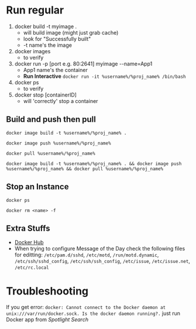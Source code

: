 # Run regular

1. docker build -t myimage .
	- will build image (might just grab cache)
	- look for "Successfully built"
	- -t name's the image
2. docker images
	- to verify
3. docker run -p [port e.g. 80:2641] myimage --name=App1
	- App1 name's the container
	- **Run Interactive** `docker run -it %username%/%proj_name% /bin/bash`
4. docker ps
	- to verify
5. docker stop [containerID]
	- will 'correctly' stop a container

## Build and push then pull

`docker image build -t %username%/%proj_name% .`

`docker image push %username%/%proj_name%`

`docker pull %username%/%proj_name%`

`docker image build -t %username%/%proj_name% . && docker image push %username%/%proj_name% && docker pull %username%/%proj_name%`

## Stop an Instance

`docker ps`

`docker rm <name> -f`

## Extra Stuffs

- [Docker Hub](https://hub.docker.com/r/tiangolo/uwsgi-nginx/)
- When trying to configure Message of the Day check the following files for editting: `/etc/pam.d/sshd`, `/etc/motd`, `/run/motd.dynamic`, `/etc/ssh/sshd_config`, `/etc/ssh/ssh_config`, `/etc/issue`, `/etc/issue.net`, `/etc/rc.local`

# Troubleshooting

If you get error: `docker: Cannot connect to the Docker daemon at unix:///var/run/docker.sock. Is the docker daemon running?.` just run Docker app from _Spotlight Search_

